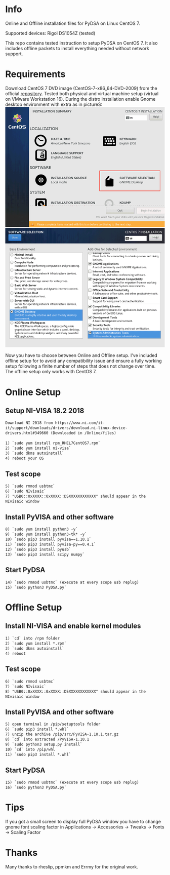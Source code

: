 # Info
Online and Offline installation files for PyDSA on Linux CentOS 7.

Supported devices: Rigol DS1054Z (tested)

This repo contains tested instruction to setup PyDSA on CentOS 7.
It also includes offline packets to install everything needed without network support.

# Requirements
Download CentOS 7 DVD image (CentOS-7-x86_64-DVD-2009) from the official [repository](http://isoredirect.centos.org/centos/7/isos/x86_64/).
Tested both physical and virtual machine setup (virtual on VMware Workstation 16).
During the distro installation enable Gnome desktop environment with extra as in pictureS:
![CentOS software options](https://github.com/Limon93/PyDSA/blob/master/CentOS_setup_1of2.png)
![CentOS selection](https://github.com/Limon93/PyDSA/blob/master/CentOS_setup_2of2.png)

Now you have to choose between Online and Offline setup.
I've included offline setup for to avoid any compatibility issue and ensure a fully working setup following a finite number of steps that does not change over time.
The offline setup only works with CentOS 7.

# Online Setup
## Setup NI-VISA 18.2 2018  
    Download NI 2018 from https://www.ni.com/it-it/support/downloads/drivers/download.ni-linux-device-drivers.html#349660 (Downloaded in /Online/files)
	
	1) `sudo yum install rpm_RHEL7CentOS7.rpm`
	2) `sudo yum install ni-visa`
	3) `sudo dkms autoinstall`
	4) reboot your OS

## Test scope

	5) `sudo rmmod usbtmc`
	6) `sudo NIvisaic` 
	7) "USB0::0xXXXX::0xXXXX::DSXXXXXXXXXXXX" should appear in the NIvisaic window

## Install PyVISA and other software

	8) `sudo yum install python3 -y`
	9) `sudo yum install python3-tk* -y`
	10) `sudo pip3 install pyvisa==1.10.1`
	11) `sudo pip3 install pyvisa-py==0.4.1`
	12) `sudo pip3 install pyusb`
	13) `sudo pip3 install scipy numpy`

## Start PyDSA
	
	14) `sudo rmmod usbtmc` (execute at every scope usb replug)
	15) `sudo python3 PyDSA.py`


# Offline Setup
## Install NI-VISA and enable kernel modules

	1) `cd` into /rpm folder
	2) `sudo yum install *.rpm`
	3) `sudo dkms autoinstall`
	4) reboot

## Test scope

	6) `sudo rmmod usbtmc`
	7) `sudo NIvisaic`
	8) "USB0::0xXXXX::0xXXXX::DSXXXXXXXXXXXX" should appear in the NIvisaic window

## Install PyVISA and other software

	5) open terminal in /pip/setuptools folder
	6) `sudo pip3 install *.whl`
	7) unzip the archive /pip/src/PyVISA-1.10.1.tar.gz 
	8) `cd` into extracted /PyVISA-1.10.1
	9) `sudo python3 setup.py install`
	10) `cd` into /pip/whl
	11) `sudo pip3 install *.whl`

## Start PyDSA

	15) `sudo rmmod usbtmc` (execute at every scope usb replug)
	16) `sudo python3 PyDSA.py`


# Tips
If you got a small screen to display full PyDSA window you have to change gnome font scaling factor in Applications -> Accessories -> Tweaks -> Fonts -> Scaling Factor

# Thanks
Many thanks to rheslip, ppmkm and Errmy for the original work.






